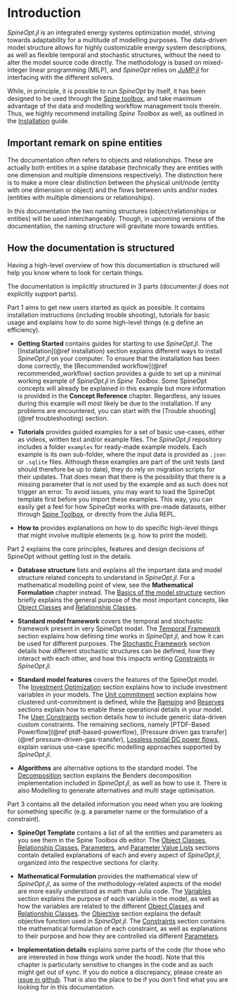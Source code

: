 # Introduction

*SpineOpt.jl* is an integrated energy systems optimization model, striving towards adaptability for a multitude of modelling purposes.
The data-driven model structure allows for highly customizable energy system descriptions, as well as flexible
temporal and stochastic structures, without the need to alter the model source code directly.
The methodology is based on mixed-integer linear programming (MILP), and *SpineOpt* relies on
[*JuMP.jl*](https://github.com/JuliaOpt/JuMP.jl) for interfacing with the different solvers.

While, in principle, it is possible to run *SpineOpt* by itself, it has been designed to be used through the
[Spine toolbox](https://github.com/spine-tools/Spine-Toolbox), and take maximum advantage of the data and modelling
workflow management tools therein.
Thus, we highly recommend installing *Spine Toolbox* as well, as outlined in the [Installation](@ref) guide.

## Important remark on spine entities

The documentation often refers to objects and relationships. These are actually both entities in a spine database (technically they are entities with one dimension and multiple dimensions respectively). The distinction here is to make a more clear distinction between the physical unit/node (entity with one dimension or object) and the flows between units and/or nodes (entities with multiple dimensions or relationships).

In this documentation the two naming structures (object/relationships or entities) will be used interchangeably. Though, in upcoming versions of the documentation, the naming structure will gravitate more towards entities.

## How the documentation is structured

Having a high-level overview of how this documentation is structured will help you know where to look for certain things.

The documentation is implicitly structured in 3 parts (documenter.jl does not explicitly support parts).

Part 1 aims to get new users started as quick as possible. It contains installation instructions (including trouble shooting), tutorials for basic usage and explains how to do some high-level things (e.g define an efficiency).

- **Getting Started**
  contains guides for starting to use *SpineOpt.jl*.
  The [Installation](@ref installation) section explains different ways to install *SpineOpt.jl* on your computer. To ensure that the installation has been done correctly, the [Recommended workflow](@ref recommended_workflow)
  section provides a guide to set up a minimal working example of *SpineOpt.jl* in *Spine Toolbox*. Some SpineOpt concepts will already be explained in this example but more information is provided in the **Concept Reference** chapter. Regardless, any issues during this example will most likely be due to the installation. If any problems are encountered, you can start with the [Trouble shooting](@ref troubleshooting) section.

- **Tutorials**
  provides guided examples for a set of basic use-cases, either as videos, written text and/or example files.
  The *SpineOpt.jl* repository includes a folder `examples` for ready-made example models.
  Each example is its own sub-folder, where the input data is provided as `.json` or `.sqlite` files. Although these examples are part of the unit tests (and should therefore be up to date), they do rely on migration scripts for their updates. That does mean that there is the possibility that there is a missing parameter that is not used by the example and as such does not trigger an error. To avoid issues, you may want to load the SpineOpt template first before you import these examples.
  This way, you can easily get a feel for how SpineOpt works with pre-made datasets,
  either through [Spine Toolbox](https://github.com/Spine-project/Spine-Toolbox), or directly from the Julia REPL.

- **How to**
  provides explanations on how to do specific high-level things that might involve multiple elements
  (e.g. how to print the model).

Part 2 explains the core principles, features and design decisions of SpineOpt without getting lost in the details.

- **Database structure**
  lists and explains all the important data and model structure related concepts to understand in *SpineOpt.jl*.
  For a mathematical modelling point of view, see the **Mathematical Formulation**
  chapter instead. The [Basics of the model structure](@ref) section briefly explains the general purpose of the most
  important concepts, like [Object Classes](@ref) and [Relationship Classes](@ref).

- **Standard model framework**
  covers the temporal and stochastic framework present in very SpineOpt model.
  The [Temporal Framework](@ref) section explains how defining *time* works in *SpineOpt.jl*, and how it can be used
  for different purposes. The [Stochastic Framework](@ref) section details how different stochastic structures can be
  defined, how they interact with each other, and how this impacts writing [Constraints](@ref) in *SpineOpt.jl*.

- **Standard model features**
  covers the features of the SpineOpt model.
  The [Investment Optimization](@ref) section explains how to include investment variables in your models.
  The [Unit commitment](@ref) section explains how clustered unit-commitment is defined,
  while the [Ramping](@ref) and [Reserves](@ref) sections explain how to enable these operational details in your model.
  The [User Constraints](@ref) section details how to include generic data-driven custom constraints.
  The remaining sections, namely [PTDF-Based Powerflow](@ref ptdf-based-powerflow),
  [Pressure driven gas transfer](@ref pressure-driven-gas-transfer), [Lossless nodal DC power flows](@ref),
  explain various use-case specific modelling approaches supported by *SpineOpt.jl*.

- **Algorithms**
  are alternative options to the standard model.
  The [Decomposition](@ref) section explains the Benders decomposition implementation included in *SpineOpt.jl*,
  as well as how to use it.
  There is also Modelling to generate alternatives and multi stage optimisation.

Part 3 contains all the detailed information you need when you are looking for something specific (e.g. a parameter name or the formulation of a constraint).

- **SpineOpt Template**
  contains a list of all the entities and parameters as you see them in the Spine Toolbox db editor.
  The [Object Classes](@ref), [Relationship Classes](@ref), [Parameters](@ref),
  and [Parameter Value Lists](@ref) sections contain detailed explanations of each and every aspect of *SpineOpt.jl*, organized into the respective sections for clarity.

- **Mathematical Formulation**
  provides the mathematical view of *SpineOpt.jl*, as some of the
  methodology-related aspects of the model are more easily understood as math than Julia code. The [Variables](@ref)
  section explains the purpose of each variable in the model, as well as how the variables are related to the different
  [Object Classes](@ref) and [Relationship Classes](@ref).
  the [Objective](@ref) section explains the default objective function used in *SpineOpt.jl*.
  The [Constraints](@ref) section contains the mathematical
  formulation of each constraint, as well as explanations to their purpose and how they are controlled via different [Parameters](@ref).

- **Implementation details**
  explains some parts of the code (for those who are interested in how things work under the hood).
  Note that this chapter is particularly sensitive to changes in the code and as such might get out of sync.
  If you do notice a discrepancy, please create an [issue in github](https://github.com/spine-tools/SpineOpt.jl/issues).
  That is also the place to be if you don't find what you are looking for in this documentation.